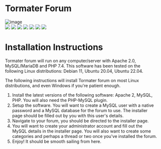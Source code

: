 # Tormater Forum
![image](https://user-images.githubusercontent.com/115832947/208813283-4bdfee70-04e4-4cde-b298-ea129599087d.png)<br/>
![](https://img.shields.io/badge/PHP-v7.4+-8892be.svg) ![](https://img.shields.io/github/license/tormater/tormater-forum) ![](https://img.shields.io/github/v/release/tormater/tormater-forum) ![](https://img.shields.io/github/languages/code-size/tormater/tormater-forum) ![](https://img.shields.io/github/downloads/tormater/tormater-forum/total) ![](https://img.shields.io/github/issues/tormater/tormater-forum) ![](https://img.shields.io/badge/tormater-yes-yellowgreen)
# Installation Instructions
Tormater forum will run on any computer/server with Apache 2.0, MySQL/MariaDB and PHP 7.4.
This software has been tested on the following Linux distributions: Debian 11, Ubuntu 20.04, Ubuntu 22.04.

The following instructions will install Tormater forum on most Linux distributions, and even Windows if you're patient enough.

1. Install the latest versions of the following software: Apache 2, MySQL, PHP. You will also need the PHP-MySQL plugin.
2. Setup the software. You will want to create a MySQL user with a native password and a MySQL database for the forum to use. The installer page should be filled out by you with this user's details.
3. Navigate to your forum, you should be directed to the installer page.
4. You will want to create your administrator account and fill out the MySQL details in the installer page. You will also want to create some categories and perhaps a thread or two once you've installed the forum.
5. Enjoy! It should be smooth sailing from here.

